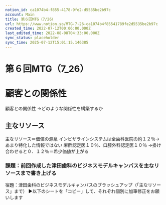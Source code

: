 ```yaml
---
notion_id: ca1074b4-f855-4178-9fe2-d5535be2b97c
account: Main
title: 第６回MTG（7/26）
url: https://www.notion.so/MTG-7-26-ca1074b4f85541789fe2d5535be2b97c
created_time: 2022-07-12T00:06:00.000Z
last_edited_time: 2022-08-08T04:33:00.000Z
sync_status: placeholder
sync_time: 2025-07-12T15:01:15.146385
---
```

# 第６回MTG（7_26）

# 顧客との関係性
顧客との関係性
→どのような関係性を構築するか
## 主なリソース
主なリソース＝価値の源泉
インビザラインシステムは全歯科医院の約１２％→あまり特化した情報ではない
麻酔認定医１０％、口腔外科認定医１０％
→掛け合わせると０．１２％＝希少価値が上がる
### 課題：前回作成した津田歯科のビジネスモデルキャンバスを主なリソースまで書き上げる
宿題：津田歯科のビジネスモデルキャンバスのブラッシュアップ（「主なリソース」まで）
▶︎以下のシートを「コピー」して、それぞれ個別に加筆修正をお願いします